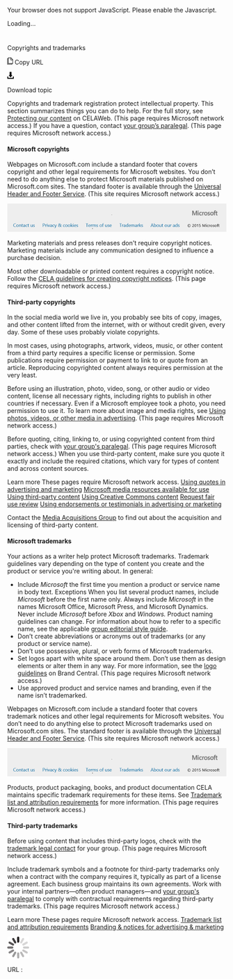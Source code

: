 Your browser does not support JavaScript. Please enable the Javascript.

Loading...

# 

Copyrights and trademarks

![Copy URL](copyrights-trademarks_files/Copy.png)
Copy URL

![Download](copyrights-trademarks_files/Download.png)

Download topic

Copyrights
and trademark registration protect intellectual property. This
section summarizes things you can do to help. For the full story,
see [Protecting our content](https://microsoft.sharepoint.com/sites/LCAWeb/Home/Copyrights-Trademarks-and-Patents/Copyrights/Protecting-Copyrights) on CELAWeb. (This page requires Microsoft network access.) If you have a question, contact [your group’s paralegal](https://microsoft.sharepoint.com/sites/lcaweb/Pages/Applications/LegalContact.aspx). (This page requires Microsoft network access.)

#### Microsoft copyrights

Webpages on Microsoft.com
include a standard footer that covers copyright and other legal
requirements for Microsoft websites. You don’t need to do anything else
to protect Microsoft materials published on Microsoft.com sites. The standard footer is available through the [Universal Header and Footer Service](https://uhfportal-test.azurewebsites.net/). (This site requires Microsoft network access.)

![](copyrights-trademarks_files/2059272539.png)

Marketing materials and press releases
don't require copyright notices. Marketing materials include
any communication designed to influence a purchase decision. 

Most other downloadable or printed content requires a copyright notice. Follow the [](https://microsoft.sharepoint.com/sites/lcaweb/Home/Copyrights-Trademarks-and-Patents/Copyrights/Legal-Notices)[CELA guidelines for creating copyright notices](https://microsoft.sharepoint.com/sites/lcaweb/Home/Copyrights-Trademarks-and-Patents/Copyrights/Legal-Notices). (This page requires Microsoft network access.)

#### Third-party copyrights

In
the social media world we live in, you probably see bits of copy,
images, and other content lifted from the internet, with or
without credit given, every day. Some of these uses probably
violate copyrights. 

In
most cases, using photographs, artwork, videos, music, or
other content from a third party requires a specific license or
permission. Some publications require permission or payment to link
to or quote from an article. Reproducing copyrighted content
always requires permission at the very least.

Before
using an illustration, photo, video, song, or other audio or
video content, license all necessary rights, including rights
to publish in other countries if necessary. Even if a Microsoft
employee took a photo, you need permission to use it. To learn more
about image and media rights, see [Using photos, videos, or other media in advertising](https://microsoft.sharepoint.com/sites/lcaweb/Home/Marketing/Marketing-and-Advertising-Content/Photos-and-Other-Media). (This page requires Microsoft network access.)

Before quoting, citing, linking to, or using copyrighted content from third parties, check with [your group's paralegal](https://microsoft.sharepoint.com/sites/lcaweb/Pages/Applications/LegalContact.aspx). (This page requires Microsoft network access.) When
you use third-party content, make sure you quote it exactly
and include the required citations, which vary for types of content
and across content sources.

Learn more
These pages require Microsoft network access.
[Using quotes in advertising and marketing](https://microsoft.sharepoint.com/sites/lcaweb/Home/Marketing/Marketing-and-Advertising-Content/Quotes) [
Microsoft media resources available for use](https://microsoft.sharepoint.com/sites/lcaweb/home/copyrights-trademarks-and-patents/copyrights/third-party-content/using-content) [
Using third-party content](https://microsoft.sharepoint.com/sites/lcaweb/home/copyrights-trademarks-and-patents/copyrights/third-party-content) [
Using Creative Commons content](https://microsoft.sharepoint.com/sites/LCAWeb/Home/Copyrights-Trademarks-and-Patents/Copyrights/Third-Party-Content/Using-Creative-Commons-Content) [
Request fair use review](https://microsoft.sharepoint.com/sites/LCAWebAuthoring/LSWDocuments/Fair_Use_Review_Requested_Template_CTP.oft) [
Using endorsements or testimonials in advertising or marketing](https://microsoft.sharepoint.com/sites/LCAWeb/Home/Marketing/Marketing-and-Advertising-Content/Endorsements) 

Contact the [Media Acquisitions Group](https://mediaacquisitions.partners.extranet.microsoft.com/NewOrder) to find out about the acquisition and licensing of third-party content.

#### Microsoft trademarks

Your
actions as a writer help protect Microsoft
trademarks. Trademark guidelines vary depending on the
type of content you create and the product or service you're writing
about. In general:

  - Include *Microsoft* the first time you mention a product or service name in body text. 
    Exceptions 
    When you list several product names, include *Microsoft* before the first name only.
    Always include *Microsoft* in the names Microsoft Office, Microsoft Press, and Microsoft Dynamics.
    Never include *Microsoft* before *Xbox* and *Windows.*
    Product naming guidelines can change. For information about how to refer to a specific name, see the applicable [group editorial style guide](https://worldready.cloudapp.net/StyleGuide/List).
  - Don’t create abbreviations or acronyms out of trademarks (or any product or service name).
  - Don’t use possessive, plural, or verb forms of Microsoft trademarks.
  - Set logos apart with white space around them. Don’t use them as design elements or alter them in any way. For more information, see the [logo guidelines](https://microsoft.sharepoint.com/teams/BrandCentral/Pages/The-Microsoft-brand-Core-elements-Logo.aspx) on Brand Central. (This page requires Microsoft network access.)
  - Use approved product and service names and branding, even if the name isn’t trademarked.

Webpages on Microsoft.com include
a standard footer that covers trademark notices and other legal
requirements for Microsoft websites. You don’t need to do anything else
to protect Microsoft trademarks used on Microsoft.com sites. The standard footer is available through the [Universal Header and Footer Service](https://uhfportal-test.azurewebsites.net/). (This site requires Microsoft network access.)

![](copyrights-trademarks_files/1174373525.png)

Products, product packaging, books, and product documentation CELA maintains specific trademark requirements for these items. See [Trademark list and attribution requirements](https://microsoft.sharepoint.com/sites/LCAWeb/Home/Copyrights-Trademarks-and-Patents/Trademarks/Trademark-List-and-Usage) for more information. (This page requires Microsoft network access.)

#### Third-party trademarks 

Before using content that includes third-party logos, check with the [trademark legal contact](https://microsoft.sharepoint.com/sites/LCAWeb/Home/Copyrights-Trademarks-and-Patents/Trademarks/Contacts) for your group. (This page requires Microsoft network access.)

Include
trademark symbols and a footnote for third-party trademarks only when a
contract with the company requires it, typically as part of a license
agreement. Each business group maintains its own agreements. Work with
your internal partners—often product managers—and [your group's paralegal](https://microsoft.sharepoint.com/sites/lcaweb/Pages/Applications/LegalContact.aspx) to comply with contractual requirements regarding third-party trademarks. (This page requires Microsoft network access.)

Learn more
These pages require Microsoft network access.
[Trademark list and attribution requirements](https://microsoft.sharepoint.com/sites/lcaweb/home/copyrights-trademarks-and-patents/trademarks/trademark-list-and-usage)
[
Branding & notices for advertising & marketing](https://microsoft.sharepoint.com/sites/LCAWeb/Home/Marketing/Marketing-and-Advertising-Content/Branding-and-Notices "CELAWeb guidelines for proper trademark usage")

![In progress](copyrights-trademarks_files/activity-large.gif)

URL :
